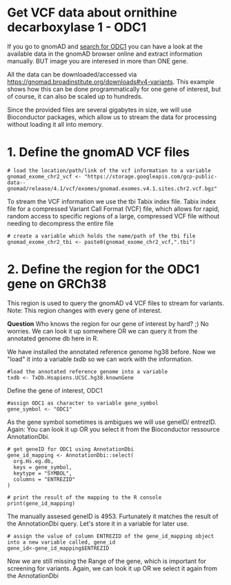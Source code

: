 # Get VCF data about ornithine decarboxylase 1 - ODC1

If you go to gnomAD and [search for ODC1](https://gnomad.broadinstitute.org/gene/ENSG00000115758?dataset=gnomad_r4) you can have a look at the available data in the gnomAD browser online and extract information manually. BUT image you are interesed in more than ONE gene.

All the data can be downloaded/accessed via https://gnomad.broadinstitute.org/downloads#v4-variants.
This example shows how this can be done programmatically for one gene of interest, but of course, it can also be scaled up to hundreds.

Since the provided files are several gigabytes in size, we will use Bioconductor packages, which allow us to stream the data for processing without loading it all into memory.

# 1. Define the gnomAD VCF files 

```
# load the location/path/link of the vcf information to a variable
gnomad_exome_chr2_vcf <- "https://storage.googleapis.com/gcp-public-data--gnomad/release/4.1/vcf/exomes/gnomad.exomes.v4.1.sites.chr2.vcf.bgz"
```

To stream the VCF information we use the tbi Tabix index file.
Tabix index file for a compressed Variant Call Format (VCF) file, which allows for rapid, random access to specific regions of a large, compressed VCF file without needing to decompress the entire file

```
# create a variable which holds the name/path of the tbi file
gnomad_exome_chr2_tbi <- paste0(gnomad_exome_chr2_vcf,".tbi")

```

# 2. Define the region for the ODC1 gene on GRCh38
This region is used to query the gnomAD v4 VCF files to stream for variants. Note: This region changes with every gene of interest.

**Question** Who knows the region for our gene of interest by hard? ;)
No worries. We can look it up somewhere OR we can query it from the annotated genome db here in R.

We have installed the annotated reference genome hg38 before. Now we "load" it into a variable _txdb_ so we can work with the information.

```
#load the annotated reference genome into a variable
txdb <- TxDb.Hsapiens.UCSC.hg38.knownGene
```

Define the gene of interest, ODC1

```
#assign ODC1 as character to variable gene_symbol
gene_symbol <- "ODC1"
```
As the gene symbol sometimes is ambigues we will use geneID/ entrezID. Again: You can look it up OR you select it from the Bioconductor ressource AnnotationDbi.
```
# get geneID for ODC1 using AnnotationDbi
gene_id_mapping <- AnnotationDbi::select(
  org.Hs.eg.db,
  keys = gene_symbol,
  keytype = "SYMBOL",
  columns = "ENTREZID"
)

# print the result of the mapping to the R console
print(gene_id_mapping)

```

The manually assesed geneID is 4953. Furtunately it matches the result of the AnnotationDbi query. Let's store it in a variable for later use.
```
# assign the value of column ENTREZID of the gene_id_mapping object into a new variable called, gene_id
gene_id<-gene_id_mapping$ENTREZID
```

Now we are still missing the Range of the gene, which is important for screening for variants. Again, we can look it up OR we select it again from the AnnotationDbi





